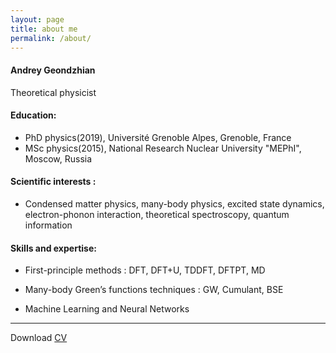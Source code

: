 ```yaml
---
layout: page
title: about me
permalink: /about/
---
```




#### Andrey Geondzhian

Theoretical physicist

#### Education:

* PhD physics(2019), Université Grenoble Alpes, Grenoble, France
* MSc physics(2015), National Research Nuclear University "MEPhI", Moscow, Russia



#### Scientific interests :

- Condensed matter physics, many-body physics, excited state dynamics, electron-phonon interaction, theoretical spectroscopy, quantum information

#### Skills and expertise:

- First-principle methods : DFT, DFT+U, TDDFT, DFTPT, MD

- Many-body Green’s functions techniques : GW, Cumulant, BSE

- Machine Learning and Neural Networks

-----
Download [CV](pdf/CV_Geondzhian.pdf)
